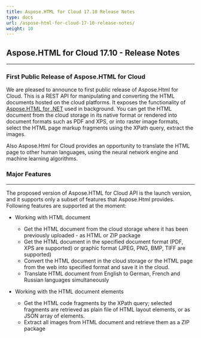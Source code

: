 ```yaml
---
title: Aspose.HTML for Cloud 17.10 Release Notes
type: docs
url: /aspose-html-for-cloud-17-10-release-notes/
weight: 10
---
```

## **Aspose.HTML for Cloud 17.10 - Release Notes**

- - -

### **First Public Release of Aspose.HTML for Cloud**

We are pleased to announce to first public release of Aspose.Html for Cloud. This is a REST API for manipulating and converting the HTML documents hosted on the cloud platforms. It exposes the functionality of [Aspose.HTML for .NET](https://products.aspose.com/html/net) used in background. You can get the HTML document from the cloud storage in its native format or rendered into document formats such as PDF and XPS, or into raster image formats, select the HTML page markup fragments using the XPath query, extract the images.

Also Aspose.Html for Cloud provides an opportunity to translate the HTML page to other human languages, using the neural network engine and machine learning algorithms.

### **Major Features**

- - -

The proposed version of Aspose.HTML for Cloud API is the launch version, and it supports only a subset of features that Aspose.Html provides. Following features are supported at the moment:

* Working with HTML document

  * Get the HTML document from the cloud storage where it has been previously uploaded - as HTML or ZIP package
  * Get the HTML document in the specified document format (PDF, XPS are supported) or graphic format (JPEG, PNG, BMP, TIFF are supported)
  * Convert the HTML document in the cloud storage or the HTML page from the web into specified format and save it in the cloud.
  * Translate HTML document from English to German, French and Russian languages simultaneously
* Working with the HTML document elements

  * Get the HTML code fragments by the XPath query; selected fragments are retrieved as plain file of HTML layout elements, or as JSON array of elements.
  * Extract all images from HTML document and retrieve them as a ZIP package